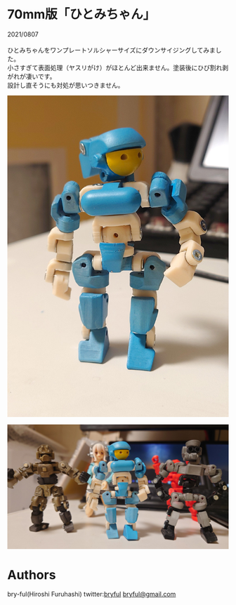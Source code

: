 ﻿# 70mm版「ひとみちゃん」
2021/0807<br>
<br>
ひとみちゃんをワンプレートソルシャーサイズにダウンサイジングしてみました。<br>
小さすぎて表面処理（ヤスリがけ）がほとんど出来ません。塗装後にひび割れ剥がれが凄いです。<br>
設計し直そうにも対処が思いつきません。

![70mm_2.jpg](70mm_2.jpg)<br>

![70mm_3.jpg](70mm_3.jpg)<br>


# Authors

bry-ful(Hiroshi Furuhashi)
twitter:[bryful](https://twitter.com/bryful)
bryful@gmail.com


